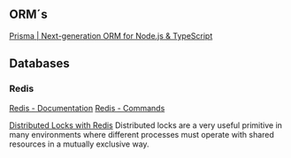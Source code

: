 []()

## ORM´s
[Prisma | Next-generation ORM for Node.js & TypeScript](https://www.prisma.io/)

## Databases
### Redis
[Redis - Documentation](https://redis.io/docs/)
[Redis - Commands](https://redis.io/commands/)

[Distributed Locks with Redis](https://redis.io/docs/reference/patterns/distributed-locks/)
Distributed locks are a very useful primitive in many environments where different processes must operate with shared resources in a mutually exclusive way.